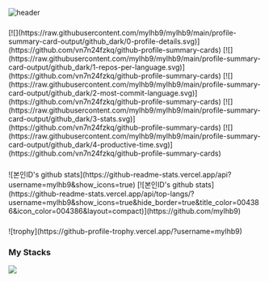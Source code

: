 ![header](https://capsule-render.vercel.app/api?type=waving&color=auto&height=300&section=header&text=Beomin%20GitHub💻&fontSize=70)

<h3><b></b></h3>
[![](https://raw.githubusercontent.com/mylhb9/mylhb9/main/profile-summary-card-output/github_dark/0-profile-details.svg)](https://github.com/vn7n24fzkq/github-profile-summary-cards)
[![](https://raw.githubusercontent.com/mylhb9/mylhb9/main/profile-summary-card-output/github_dark/1-repos-per-language.svg)](https://github.com/vn7n24fzkq/github-profile-summary-cards) [![](https://raw.githubusercontent.com/mylhb9/mylhb9/main/profile-summary-card-output/github_dark/2-most-commit-language.svg)](https://github.com/vn7n24fzkq/github-profile-summary-cards)
[![](https://raw.githubusercontent.com/mylhb9/mylhb9/main/profile-summary-card-output/github_dark/3-stats.svg)](https://github.com/vn7n24fzkq/github-profile-summary-cards) [![](https://raw.githubusercontent.com/mylhb9/mylhb9/main/profile-summary-card-output/github_dark/4-productive-time.svg)](https://github.com/vn7n24fzkq/github-profile-summary-cards)
<h3><b></b></h3>
![본인ID's github stats](https://github-readme-stats.vercel.app/api?username=mylhb9&show_icons=true)
[![본인ID's github stats](https://github-readme-stats.vercel.app/api/top-langs/?username=mylhb9&show_icons=true&hide_border=true&title_color=004386&icon_color=004386&layout=compact)](https://github.com/mylhb9)
<h3><b></b></h3>
![trophy](https://github-profile-trophy.vercel.app/?username=mylhb9)

<h3><b>My Stacks</b></h3>
<img src="https://img.shields.io/badge/Springboot-47?style=for-the-badge&logo=Springboot&logoColor=white"/>
